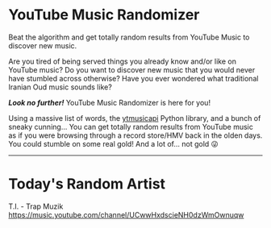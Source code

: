 # YouTube Music Randomizer
Beat the algorithm and get totally random results from YouTube Music to discover new music.

Are you tired of being served things you already know and/or like on YouTube music?
Do you want to discover new music that you would never have stumbled across otherwise?
Have you ever wondered what traditional Iranian Oud music sounds like?

***Look no further!*** YouTube Music Randomizer is here for you!

Using a massive list of words, the [ytmusicapi](https://ytmusicapi.readthedocs.io/en/stable/) Python library, and a bunch of sneaky cunning... You can get totally random results from YouTube music as if you were browsing through a record store/HMV back in the olden days. You could stumble on some real gold! And a lot of... not gold 😜

---
# Today's Random Artist

 T.I. - Trap Muzik  https://music.youtube.com/channel/UCwwHxdscieNH0dzWmOwnuqw  

